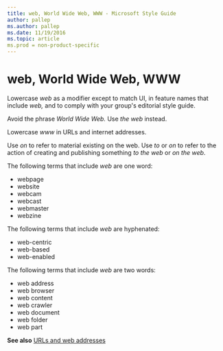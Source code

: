 ```yaml
---
title: web, World Wide Web, WWW - Microsoft Style Guide
author: pallep
ms.author: pallep
ms.date: 11/19/2016
ms.topic: article
ms.prod = non-product-specific
---
```


# web, World Wide Web, WWW

Lowercase *web* as a modifier except to match UI, in feature names that include *web,* and to comply with your group's editorial style guide. 

Avoid the phrase *World Wide Web.* Use *the web* instead. 

Lowercase *www* in URLs and internet addresses. 

Use *on* to refer to material existing on the web. Use *to* or *on* to refer to the action of creating and publishing something *to the web* or *on the web*.

The following terms that include *web* are one word: 

  - webpage 
  - website 
  - webcam 
  - webcast 
  - webmaster 
  - webzine 

The following terms that include *web* are hyphenated: 

  - web-centric 
  - web-based 
  - web-enabled 

The following terms that include *web* are two words: 

  - web address 
  - web browser 
  - web content 
  - web crawler 
  - web document 
  - web folder 
  - web part

**See also** [URLs and web addresses](/style-guide/urls-web-addresses)

